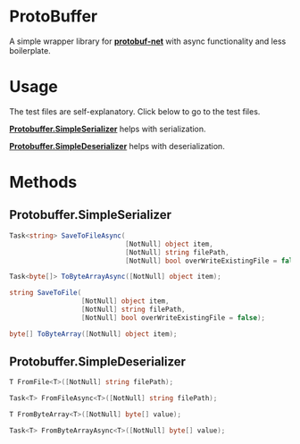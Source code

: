 # ProtoBuffer

A simple wrapper library for **[protobuf-net](https://github.com/mgravell/protobuf-net)** with async functionality and less boilerplate.

# Usage

The test files are self-explanatory. Click below to go to the test files.

**[Protobuffer.SimpleSerializer](https://github.com/ebergstedt/ProtoBuffer/blob/master/ProtoBuffer.Test/SimpleSerializer_Test.cs)** helps with serialization.

**[Protobuffer.SimpleDeserializer](https://github.com/ebergstedt/ProtoBuffer/blob/master/ProtoBuffer.Test/SimpleDeserializer_Test.cs)** helps with deserialization.

# Methods

## Protobuffer.SimpleSerializer
```C#
Task<string> SaveToFileAsync(
                             [NotNull] object item, 
                             [NotNull] string filePath, 
                             [NotNull] bool overWriteExistingFile = false);

Task<byte[]> ToByteArrayAsync([NotNull] object item);

string SaveToFile(
                  [NotNull] object item, 
                  [NotNull] string filePath, 
                  [NotNull] bool overWriteExistingFile = false);

byte[] ToByteArray([NotNull] object item);
```

## Protobuffer.SimpleDeserializer
```C#
T FromFile<T>([NotNull] string filePath);

Task<T> FromFileAsync<T>([NotNull] string filePath);

T FromByteArray<T>([NotNull] byte[] value);

Task<T> FromByteArrayAsync<T>([NotNull] byte[] value);
```

